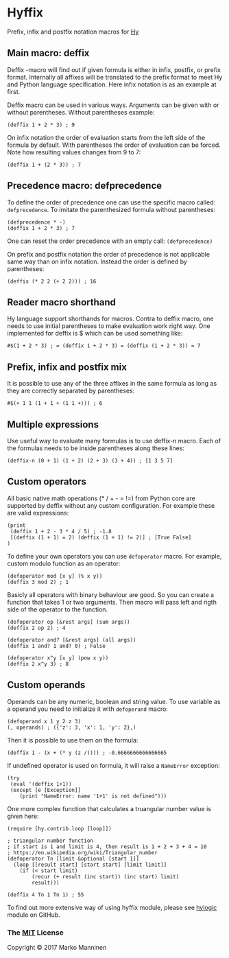 # Hyffix

Prefix, infix and postfix notation macros for [Hy](https://github.com/hylang/hy)

## Main macro: deffix

Deffix -macro will find out if given formula is either in infix, postfix, or prefix format. Internally all affixes will be translated to the prefix format to meet Hy and Python language specification. Here infix notation is as an example at first.

Deffix macro can be used in various ways. Arguments can be given with or without parentheses. Without parentheses example:

```
(deffix 1 + 2 * 3) ; 9
```

On infix notation the order of evaluation starts from the left side of the formula by default. With parentheses the order of evaluation can be forced. Note how resulting values changes from 9 to 7:

```
(deffix 1 + (2 * 3)) ; 7
```

## Precedence macro: defprecedence

To define the order of precedence one can use the specific macro called: `defprecedence`. To imitate the parenthesized formula without parentheses:

```
(defprecedence * -)
(deffix 1 + 2 * 3) ; 7
```

One can reset the order precedence with an empty call: `(defprecedence)`

On prefix and postfix notation the order of precedence is not applicable same way than on infix notation. Instead the order is defined by parentheses:

```
(deffix (* 2 2 (+ 2 2))) ; 16
```

## Reader macro shorthand

Hy language support shorthands for macros. Contra to deffix macro, one needs to use initial parentheses to make evaluation work right way. One implemented for deffix is $ which can be used something like:

```
#$(1 + 2 * 3) ; = (deffix 1 + 2 * 3) = (deffix (1 + 2 * 3)) = 7
```

## Prefix, infix and postfix mix

It is possible to use any of the three affixes in the same formula as long as they are correctly separated by parentheses:

```
#$(+ 1 1 (1 + 1 + (1 1 +))) ; 6
```

## Multiple expressions

Use useful way to evaluate many formulas is to use deffix-n macro. Each of the formulas needs to be inside parentheses along these lines:

```
(deffix-n (0 + 1) (1 + 2) (2 + 3) (3 + 4)) ; [1 3 5 7]
```

## Custom operators

All basic native math operations (* / + - = !=) from Python core are supported by deffix without any custom configuration. For example these are valid expressions:

```
(print
 (deffix 1 + 2 - 3 * 4 / 5) ; -1.8
 [(deffix (1 + 1) = 2) (deffix (1 + 1) != 2)] ; [True False] 
)
```

To define your own operators you can use `defoperator` macro. For example, custom modulo function as an operator:

```
(defoperator mod [x y] (% x y))
(deffix 3 mod 2) ; 1
```

Basicly all operators with binary behaviour are good. So you can create a function that takes 1 or two arguments. Then macro will pass left and rigth side of the operator to the function.

```
(defoperator op [&rest args] (sum args))
(deffix 2 op 2) ; 4
```

```
(defoperator and? [&rest args] (all args))
(deffix 1 and? 1 and? 0) ; False
```

```
(defoperator x^y [x y] (pow x y))
(deffix 2 x^y 3) ; 8
```

## Custom operands

Operands can be any numeric, boolean and string value. To use variable as a operand you need to initialize it with `defoperand` macro:

```
(defoperand x 1 y 2 z 3)
(, operands) ; ({'z': 3, 'x': 1, 'y': 2},)
```

Then it is possible to use them on the formula:

```
(deffix 1 - (x + (* y (z /)))) ; -0.6666666666666665
```

If undefined operator is used on formula, it will raise a `NameError` exception:

```
(try 
 (eval '(deffix 1+1))
 (except [e [Exception]]
    (print "NameError: name '1+1' is not defined")))
```

One more complex function that calculates a truangular number value is given here:


```
(require [hy.contrib.loop [loop]])

; triangular number function
; if start is 1 and limit is 4, then result is 1 + 2 + 3 + 4 = 10
; https://en.wikipedia.org/wiki/Triangular_number
(defoperator Tn [limit &optional [start 1]]
  (loop [[result start] [start start] [limit limit]]
    (if (< start limit)
        (recur (+ result (inc start)) (inc start) limit)
        result)))

(deffix 4 Tn 1 Tn 1) ; 55
```

To find out more extensive way of using hyffix module, please see [hylogic](https://github.com/markomanninen/hylogic) module on GitHub.

### The [MIT](https://choosealicense.com/licenses/mit/) License

Copyright © 2017 Marko Manninen
